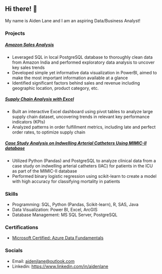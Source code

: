 ## Hi there! 👋

My name is Aiden Lane and I am an aspiring Data/Business Analyst!

### Projects
##### [Amazon Sales Analysis](https://github.com/aidenLane/amazon-ecommerce-analysis)
- Leveraged SQL in local PostgreSQL database to thoroughly clean data from Amazon India and performed
exploratory data analysis to uncover key sales trends
- Developed simple yet informative data visualization in PowerBI, aimed to make the most important information available at a glance
- Identified significant factors behind sales and revenue including geographic location, product category, etc.

##### [Supply Chain Analysis with Excel](https://github.com/aidenLane/excel-supply-chain-analysis)
- Built an interactive Excel dashboard using pivot tables to analyze large supply chain dataset, uncovering trends in relevant key performance indicators (KPIs)
- Analyzed patterns in order fulfillment metrics, including late and perfect order rates, to optimize supply chain
  
##### [Case Study Analysis on Indwelling Arterial Catheters Using MIMIC-II database](https://github.com/aidenLane/IAC-MIMIC2-Analysis)
- Utilized Python (Pandas) and PostgreSQL to analyze clinical data from a case study on indwelling arterial
catheters (IAC) for patients in the ICU as part of the MIMIC-II database
- Performed binary logistic regression using scikit-learn to create a model with high accuracy for classifying
mortality in patients

### Skills
- Programming: SQL, Python (Pandas, Scikit-learn), R, SAS, Java
- Data Visualization: Power BI, Excel, ArcGIS
- Database Management: MS SQL Server, PostgreSQL

### Certifications
- [Microsoft Certified: Azure Data Fundamentals](https://learn.microsoft.com/en-us/users/aidenlane/credentials/42ac073b9ecd7abb)


### Socials
- Email: aidenjlane@outlook.com
- Linkedin: https://www.linkedin.com/in/aidenlane

<!--
### Learning
-->
<!--
- 🔭 I’m currently working on ...
- 🌱 I’m currently learning ...
- 📫 How to reach me: ...
-->
